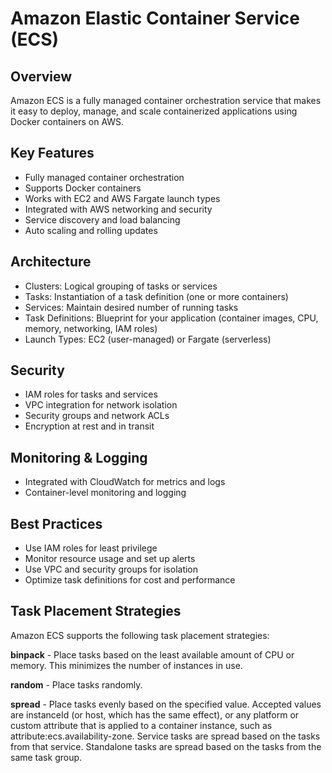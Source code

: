 # Amazon Elastic Container Service (ECS)

## Overview

Amazon ECS is a fully managed container orchestration service that makes it easy to deploy, manage, and scale containerized applications using Docker containers on AWS.

## Key Features
- Fully managed container orchestration
- Supports Docker containers
- Works with EC2 and AWS Fargate launch types
- Integrated with AWS networking and security
- Service discovery and load balancing
- Auto scaling and rolling updates

## Architecture
- Clusters: Logical grouping of tasks or services
- Tasks: Instantiation of a task definition (one or more containers)
- Services: Maintain desired number of running tasks
- Task Definitions: Blueprint for your application (container images, CPU, memory, networking, IAM roles)
- Launch Types: EC2 (user-managed) or Fargate (serverless)

## Security
- IAM roles for tasks and services
- VPC integration for network isolation
- Security groups and network ACLs
- Encryption at rest and in transit

## Monitoring & Logging
- Integrated with CloudWatch for metrics and logs
- Container-level monitoring and logging

## Best Practices
- Use IAM roles for least privilege
- Monitor resource usage and set up alerts
- Use VPC and security groups for isolation
- Optimize task definitions for cost and performance

## Task Placement Strategies

Amazon ECS supports the following task placement strategies:

**binpack** - Place tasks based on the least available amount of CPU or memory. This minimizes the number of instances in use.

**random** - Place tasks randomly.

**spread** - Place tasks evenly based on the specified value. Accepted values are instanceId (or host, which has the same effect), or any platform or custom attribute that is applied to a container instance, such as attribute:ecs.availability-zone. Service tasks are spread based on the tasks from that service. Standalone tasks are spread based on the tasks from the same task group.